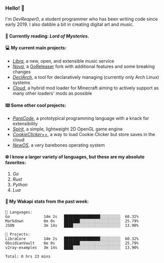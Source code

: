 ### Hello! 👋

I'm _DevReaper0_, a student programmer who has been writing code since early 2019. I also dabble a bit in creating digital art and music.

#### 📖 Currently reading: *Lord of Mysteries*.

#### 💻 My current main projects:

-   _[Libra](https://github.com/LibraMusic)_, a new, open, and extensible music service
-   _[Nova](https://github.com/LibraMusic/Nova)_, a [GoReleaser](https://github.com/goreleaser/goreleaser) fork with additional features and some breaking changes
-   _[DeclArch](https://github.com/DevReaper0/declarch)_, a tool for declaratively managing (currently only Arch Linux) systems
-   _[Cloud](https://github.com/CloudLoaderMC/CloudLoader)_, a hybrid mod loader for Minecraft aiming to actively support as many other loaders' mods as possible

#### ⌨️ Some other cool projects:

-   _[ParaCode](https://github.com/ParaCodeLang/ParaCode)_, a prototypical programming language with a knack for extensibility
-   _[Spirit](https://gitlab.com/DevReaper0/SpiritEngine)_, a simple, lightweight 2D OpenGL game engine
-   _[CookieClicker++](https://github.com/DevReaper0/CookieClickerPlusPlus)_, a way to load Cookie Clicker but store saves in the cloud
-   _[NewOS](https://github.com/DevReaper0/NewOS)_, a very barebones operating system

#### 🌐 I know a larger variety of languages, but these are my absolute favorites:

1. _Go_
2. _Rust_
3. _Python_
4. _Lua_

#### 📡 My Wakapi stats from the past week:

```text
💾 Languages:
Go               14m 2s   ████████████████░░░░░░░░░  60.32%
Markdown         6m 0s    ███████░░░░░░░░░░░░░░░░░░  25.79%
JSON             3m 14s   ████░░░░░░░░░░░░░░░░░░░░░  13.90%

💼 Projects:
LibraCore        14m 2s   ████████████████░░░░░░░░░  60.32%
ObsidianVault    6m 0s    ███████░░░░░░░░░░░░░░░░░░  25.79%
v2ray-examples   3m 14s   ████░░░░░░░░░░░░░░░░░░░░░  13.90%

Total: 0 hrs 23 mins
```
